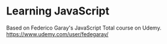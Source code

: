 # Learning JavaScript
Based on Federico Garay's JavaScript Total course on Udemy.
https://www.udemy.com/user/fedegaray/